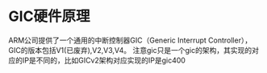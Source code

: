 

# GIC硬件原理
ARM公司提供了一个通用的中断控制器GIC（Generic Interrupt Controller），GIC的版本包括V1(已废弃),V2,V3,V4。 注意gic只是一个gic的架构，其实现的对应的IP是不同的，比如GICv2架构对应实现的IP是gic400



